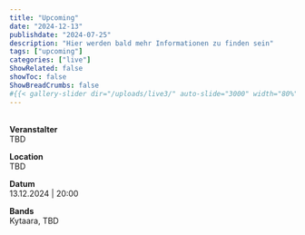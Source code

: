 ```yaml
---
title: "Upcoming"
date: "2024-12-13"
publishdate: "2024-07-25"
description: "Hier werden bald mehr Informationen zu finden sein"
tags: ["upcoming"]
categories: ["live"]
ShowRelated: false
showToc: false
ShowBreadCrumbs: false
#{{< gallery-slider dir="/uploads/live3/" auto-slide="3000" width="80%" >}}
---
```


&nbsp;  
**Veranstalter**  
TBD

**Location**  
TBD 

**Datum**  
13.12.2024 | 20:00  

**Bands**  
Kytaara, TBD
